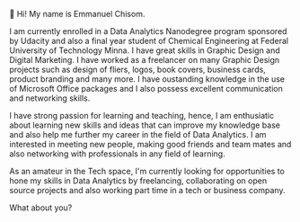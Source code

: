 👋 Hi! My name is Emmanuel Chisom.

I am currently enrolled in a Data Analytics Nanodegree program sponsored by Udacity and also a final year student of Chemical Engineering at Federal University of Technology Minna. I have great skills in Graphic Design and Digital Marketing. I have worked as a freelancer on many Graphic Design projects such as design of fliers, logos, book covers, business cards, product branding and many more. I have oustanding knowledge in the use of Microsoft Office packages and I also possess excellent communication and networking skills.

I have strong passion for learning and teaching, hence, I am enthusiatic about learning new skills and ideas that can improve my knowledge base and also help me further my career in the field of Data Analytics. I am interested in meeting new people, making good friends and team mates and also networking with professionals in any field of learning.

As an amateur in the Tech space, I'm currently looking for opportunities to hone my skills in Data Analytics by freelancing, collaborating on open source projects and also working part time in a tech or business company.

What about you?
